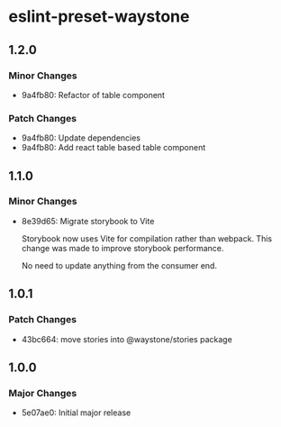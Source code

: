 # eslint-preset-waystone

## 1.2.0

### Minor Changes

- 9a4fb80: Refactor of table component

### Patch Changes

- 9a4fb80: Update dependencies
- 9a4fb80: Add react table based table component

## 1.1.0

### Minor Changes

- 8e39d65: Migrate storybook to Vite

  Storybook now uses Vite for compilation rather than webpack. This change was
  made to improve storybook performance.

  No need to update anything from the consumer end.

## 1.0.1

### Patch Changes

- 43bc664: move stories into @waystone/stories package

## 1.0.0

### Major Changes

- 5e07ae0: Initial major release
